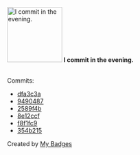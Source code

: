 <img src="https://my-badges.github.io/my-badges/evening-commits.png" alt="I commit in the evening." title="I commit in the evening." width="128">
<strong>I commit in the evening.</strong>
<br><br>

Commits:

- <a href="https://github.com/andrewjswan/esphome-update-addon/commit/dfa3c3ac9930a7b32f004628391be99347714ce2">dfa3c3a</a>
- <a href="https://github.com/andrewjswan/MPE/commit/949048795c0eb16774f474aa41e9848d28e6a10b">9490487</a>
- <a href="https://github.com/andrewjswan/MQTTPlugin/commit/2589f4b6d4d374b6827279b997c241d94730a2ac">2589f4b</a>
- <a href="https://github.com/andrewjswan/mediaportal-tunein/commit/8e12ccf585c361802b710b4035e87eea295555d7">8e12ccf</a>
- <a href="https://github.com/andrewjswan/mediaportal-grabber-test/commit/f8f1fc94c81381d2fc921bfd9528ea6acb782bd2">f8f1fc9</a>
- <a href="https://github.com/andrewjswan/mediaportal.spectrum.analyzer/commit/354b215237b61191f2d405c91eb86e2efbd68cfc">354b215</a>


Created by <a href="https://github.com/my-badges/my-badges">My Badges</a>